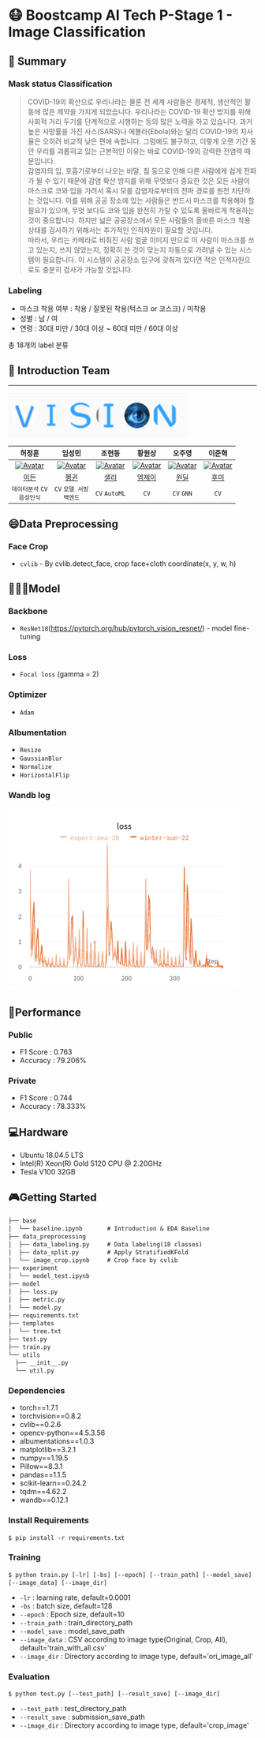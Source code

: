# 😷 Boostcamp AI Tech P-Stage 1 - Image Classification

## 📑 Summary
### Mask status Classification

>   COVID-19의 확산으로 우리나라는 물론 전 세계 사람들은 경제적, 생산적인 활동에 많은 제약을 가지게 되었습니다. 우리나라는 COVID-19 확산 방지를 위해 사회적 거리 두기를 단계적으로 시행하는 등의 많은 노력을 하고 있습니다. 과거 높은 사망률을 가진 사스(SARS)나 에볼라(Ebola)와는 달리 COVID-19의 치사율은 오히려 비교적 낮은 편에 속합니다. 그럼에도 불구하고, 이렇게 오랜 기간 동안 우리를 괴롭히고 있는 근본적인 이유는 바로 COVID-19의 강력한 전염력 때문입니다.  
>   감염자의 입, 호흡기로부터 나오는 비말, 침 등으로 인해 다른 사람에게 쉽게 전파가 될 수 있기 때문에 감염 확산 방지를 위해 무엇보다 중요한 것은 모든 사람이 마스크로 코와 입을 가려서 혹시 모를 감염자로부터의 전파 경로를 원천 차단하는 것입니다. 이를 위해 공공 장소에 있는 사람들은 반드시 마스크를 착용해야 할 필요가 있으며, 무엇 보다도 코와 입을 완전히 가릴 수 있도록 올바르게 착용하는 것이 중요합니다. 하지만 넓은 공공장소에서 모든 사람들의 올바른 마스크 착용 상태를 검사하기 위해서는 추가적인 인적자원이 필요할 것입니다.  
>   따라서, 우리는 카메라로 비춰진 사람 얼굴 이미지 만으로 이 사람이 마스크를 쓰고 있는지, 쓰지 않았는지, 정확히 쓴 것이 맞는지 자동으로 가려낼 수 있는 시스템이 필요합니다. 이 시스템이 공공장소 입구에 갖춰져 있다면 적은 인적자원으로도 충분히 검사가 가능할 것입니다.

### Labeling
* 마스크 착용 여부 : 착용 / 잘못된 착용(턱스크 or 코스크) / 미착용
* 성별 : 남 / 여
* 연령 : 30대 미만 / 30대 이상 ~ 60대 미만 / 60대 이상

총 18개의 label 분류

## 👋 Introduction Team

---

<img src="https://raw.githubusercontent.com/herjh0405/Img/master/img/KakaoTalk_20210902_105117185.png" alt="KakaoTalk_20210902_105117185" style="float: center;" />

|                            허정훈                            |                            임성민                            |                            조현동                            |                            황원상                            |                            오주영                            |                            이준혁                            |
| :----------------------------------------------------------: | :----------------------------------------------------------: | :----------------------------------------------------------: | :----------------------------------------------------------: | :----------------------------------------------------------: | :----------------------------------------------------------: |
| [![Avatar](https://avatars.githubusercontent.com/u/54921730?v=4)](https://github.com/herjh0405) | [![Avatar](https://avatars.githubusercontent.com/u/49228132?v=4)](https://github.com/mickeyshoes) | [![Avatar](https://avatars.githubusercontent.com/u/61579014?v=4)](https://github.com/JODONG2) | [![Avatar](https://avatars.githubusercontent.com/u/49892621?v=4)](https://github.com/WonsangHwang) | [![Avatar](https://avatars.githubusercontent.com/u/69762559?v=4)](https://github.com/Jy0923) | [![Avatar](https://avatars.githubusercontent.com/u/49234207?v=4)](https://github.com/kmouleejunhyuk) |
|            [이든](https://herjh0405.tistory.com/)            |            [펭귄](https://velog.io/@mickeyshoes)             | [샐리](https://shimmering-form-67a.notion.site/WEEK-e0a8cfccd85a43fca143a14641de8e30) |         [엠제이](https://minjoon950425.tistory.com/)         |  [원딜](https://github.com/changwoomon/Boostcamp-AI-Tech/)   | [후미](https://dreaming-lee.notion.site/boostcamp-archive-44d6ea71b8bf4c0e9dc8d37e57ebbf5f) |
|              `데이터분석` `CV`<br>  `음성인식`               |                `CV` `모델 서빙` <br> `백엔드`                |                        `CV` `AutoML`                         |                             `CV`                             |                          `CV` `GNN`                          |                             `CV`                             |

## 😄Data Preprocessing
### Face Crop

* `cvlib` - By cvlib.detect_face, crop face+cloth coordinate(x, y, w, h)

## 👨🏾‍💻Model
### Backbone

* `ResNet18`(https://pytorch.org/hub/pytorch_vision_resnet/) - model fine-tuning

### Loss

* `Focal loss` (gamma = 2)

### Optimizer

* `Adam`

### Albumentation

* `Resize `
* `GaussianBlur`
* `Normalize`
* `HorizontalFlip`

### Wandb log

![image-20210902192217807](https://raw.githubusercontent.com/herjh0405/Img/master/img/image-20210902192217807.png)

## 💯Performance
### Public

* F1 Score : 0.763
* Accuracy : 79.206%

### Private

* F1 Score : 0.744
* Accuracy : 78.333%

## 💻Hardware

* Ubuntu 18.04.5 LTS
* Intel(R) Xeon(R) Gold 5120 CPU @ 2.20GHz
* Tesla V100 32GB

## 🎮Getting Started
```text
├── base
│  └── baseline.ipynb       # Introduction & EDA Baseline
├── data_preprocessing
│  ├── data_labeling.py     # Data labeling(18 classes)
│  ├── data_split.py        # Apply StratifiedKFold
│  └── image_crop.ipynb     # Crop face by cvlib
├── experiment
│  └── model_test.ipynb
├── model
│  ├── loss.py
│  ├── metric.py
│  └── model.py
├── requirements.txt
├── templates
│  └── tree.txt
├── test.py
├── train.py
└── utils
  ├── __init__.py
  └── util.py
```

### Dependencies

* torch==1.7.1
* torchvision==0.8.2
* cvlib==0.2.6
* opencv-python==4.5.3.56
* albumentations==1.0.3
* matplotlib==3.2.1
* numpy==1.19.5
* Pillow==8.3.1
* pandas==1.1.5
* scikit-learn==0.24.2
* tqdm==4.62.2
* wandb==0.12.1

### Install Requirements
```
$ pip install -r requirements.txt
```
### Training
```
$ python train.py [-lr] [-bs] [--epoch] [--train_path] [--model_save] [--image_data] [--image_dir]
```

* `-lr` : learning rate, default=0.0001
* `-bs` : batch size, default=128
* `--epoch` : Epoch size, default=10
* `--train_path` : train_directory_path
* `--model_save` : model_save_path
* `--image_data` : CSV according to image type(Original, Crop, All), default='train_with_all.csv'
* `--image_dir` : Directory according to image type, default='ori_image_all'

### Evaluation
```
$ python test.py [--test_path] [--result_save] [--image_dir]
```

* `--test_path` : test_directory_path
* `--result_save` : submission_save_path
* `--image_dir` : Directory according to image type, default='crop_image'




















